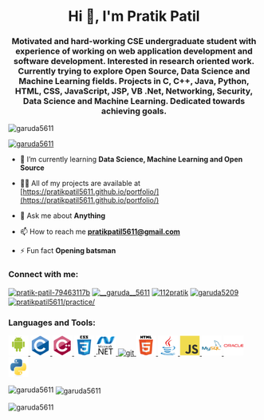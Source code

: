 <h1 align="center">Hi 👋, I'm Pratik Patil</h1>
<h3 align="center">Motivated and hard-working CSE undergraduate student with experience of working on web application development and software development. Interested in research oriented work. Currently trying to explore Open Source, Data Science and Machine Learning fields. Projects in C, C++, Java, Python, HTML, CSS, JavaScript, JSP, VB .Net, Networking, Security, Data Science and Machine Learning. Dedicated towards achieving goals.</h3>

<p align="left"> <img src="https://komarev.com/ghpvc/?username=garuda5611&label=Profile%20views&color=0e75b6&style=flat" alt="garuda5611" /> </p>

<p align="left"> <a href="https://github.com/ryo-ma/github-profile-trophy"><img src="https://github-profile-trophy.vercel.app/?username=garuda5611" alt="garuda5611" /></a> </p>

- 🌱 I’m currently learning **Data Science, Machine Learning and Open Source**

- 👨‍💻 All of my projects are available at [https://pratikpatil5611.github.io/portfolio/](https://pratikpatil5611.github.io/portfolio/)

- 💬 Ask me about **Anything**

- 📫 How to reach me **pratikpatil5611@gmail.com**

- ⚡ Fun fact **Opening batsman**

<h3 align="left">Connect with me:</h3>
<p align="left">
<a href="https://linkedin.com/in/pratik-patil-79463117b" target="blank"><img align="center" src="https://raw.githubusercontent.com/rahuldkjain/github-profile-readme-generator/master/src/images/icons/Social/linked-in-alt.svg" alt="pratik-patil-79463117b" height="30" width="40" /></a>
<a href="https://instagram.com/__garuda__5611" target="blank"><img align="center" src="https://raw.githubusercontent.com/rahuldkjain/github-profile-readme-generator/master/src/images/icons/Social/instagram.svg" alt="__garuda__5611" height="30" width="40" /></a>
<a href="https://www.hackerrank.com/112pratik" target="blank"><img align="center" src="https://raw.githubusercontent.com/rahuldkjain/github-profile-readme-generator/master/src/images/icons/Social/hackerrank.svg" alt="112pratik" height="30" width="40" /></a>
<a href="https://www.leetcode.com/garuda5209" target="blank"><img align="center" src="https://raw.githubusercontent.com/rahuldkjain/github-profile-readme-generator/master/src/images/icons/Social/leet-code.svg" alt="garuda5209" height="30" width="40" /></a>
<a href="https://auth.geeksforgeeks.org/user/pratikpatil5611/practice/" target="blank"><img align="center" src="https://raw.githubusercontent.com/rahuldkjain/github-profile-readme-generator/master/src/images/icons/Social/geeks-for-geeks.svg" alt="pratikpatil5611/practice/" height="30" width="40" /></a>
</p>

<h3 align="left">Languages and Tools:</h3>
<p align="left"> <a href="https://developer.android.com" target="_blank"> <img src="https://raw.githubusercontent.com/devicons/devicon/master/icons/android/android-original-wordmark.svg" alt="android" width="40" height="40"/> </a> <a href="https://www.cprogramming.com/" target="_blank"> <img src="https://raw.githubusercontent.com/devicons/devicon/master/icons/c/c-original.svg" alt="c" width="40" height="40"/> </a> <a href="https://www.w3schools.com/cpp/" target="_blank"> <img src="https://raw.githubusercontent.com/devicons/devicon/master/icons/cplusplus/cplusplus-original.svg" alt="cplusplus" width="40" height="40"/> </a> <a href="https://www.w3schools.com/css/" target="_blank"> <img src="https://raw.githubusercontent.com/devicons/devicon/master/icons/css3/css3-original-wordmark.svg" alt="css3" width="40" height="40"/> </a> <a href="https://dotnet.microsoft.com/" target="_blank"> <img src="https://raw.githubusercontent.com/devicons/devicon/master/icons/dot-net/dot-net-original-wordmark.svg" alt="dotnet" width="40" height="40"/> </a> <a href="https://git-scm.com/" target="_blank"> <img src="https://www.vectorlogo.zone/logos/git-scm/git-scm-icon.svg" alt="git" width="40" height="40"/> </a> <a href="https://www.w3.org/html/" target="_blank"> <img src="https://raw.githubusercontent.com/devicons/devicon/master/icons/html5/html5-original-wordmark.svg" alt="html5" width="40" height="40"/> </a> <a href="https://www.java.com" target="_blank"> <img src="https://raw.githubusercontent.com/devicons/devicon/master/icons/java/java-original.svg" alt="java" width="40" height="40"/> </a> <a href="https://developer.mozilla.org/en-US/docs/Web/JavaScript" target="_blank"> <img src="https://raw.githubusercontent.com/devicons/devicon/master/icons/javascript/javascript-original.svg" alt="javascript" width="40" height="40"/> </a> <a href="https://www.mysql.com/" target="_blank"> <img src="https://raw.githubusercontent.com/devicons/devicon/master/icons/mysql/mysql-original-wordmark.svg" alt="mysql" width="40" height="40"/> </a> <a href="https://www.oracle.com/" target="_blank"> <img src="https://raw.githubusercontent.com/devicons/devicon/master/icons/oracle/oracle-original.svg" alt="oracle" width="40" height="40"/> </a> <a href="https://www.python.org" target="_blank"> <img src="https://raw.githubusercontent.com/devicons/devicon/master/icons/python/python-original.svg" alt="python" width="40" height="40"/> </a> </p>

<p><img align="left" src="https://github-readme-stats.vercel.app/api/top-langs?username=garuda5611&show_icons=true&locale=en&layout=compact" alt="garuda5611" /></p>

<p>&nbsp;<img align="center" src="https://github-readme-stats.vercel.app/api?username=garuda5611&show_icons=true&locale=en" alt="garuda5611" /></p>

<p><img align="center" src="https://github-readme-streak-stats.herokuapp.com/?user=garuda5611&" alt="garuda5611" /></p>

